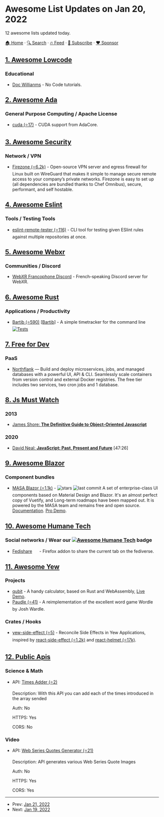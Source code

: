 # Awesome List Updates on Jan 20, 2022

12 awesome lists updated today.

[🏠 Home](/README.md) · [🔍 Search](https://www.trackawesomelist.com/search/) · [🔥 Feed](https://www.trackawesomelist.com/rss.xml) · [📮 Subscribe](https://trackawesomelist.us17.list-manage.com/subscribe?u=d2f0117aa829c83a63ec63c2f&id=36a103854c) · [❤️  Sponsor](https://github.com/sponsors/theowenyoung)



## [1. Awesome Lowcode](/content/antdimot/awesome-lowcode/README.md)

### Educational

*   [Doc Willianms](https://www.youtube.com/channel/UCXv_CS0DaUVS25tFGkRALoA) - No Code tutorials.

## [2. Awesome Ada](/content/ohenley/awesome-ada/README.md)

### General Purpose Computing / Apache License

*   [cuda (⭐17)](https://github.com/AdaCore/cuda) - CUDA support from AdaCore.

## [3. Awesome Security](/content/sbilly/awesome-security/README.md)

### Network / VPN

*   [Firezone (⭐6.2k)](https://github.com/firezone/firezone) - Open-source VPN server and egress firewall for Linux built on WireGuard that makes it simple to manage secure remote access to your company’s private networks. Firezone is easy to set up (all dependencies are bundled thanks to Chef Omnibus), secure, performant, and self hostable.

## [4. Awesome Eslint](/content/dustinspecker/awesome-eslint/README.md)

### Tools / Testing Tools

*   [eslint-remote-tester (⭐116)](https://github.com/AriPerkkio/eslint-remote-tester) - CLI tool for testing given ESlint rules against multiple repositories at once.

## [5. Awesome Webxr](/content/msub2/awesome-webxr/README.md)

### Communities / Discord

*   [WebXR Francophone Discord](https://discord.gg/JGsaYQJeuM) - French-speaking Discord server for WebXR.

## [6. Awesome Rust](/content/rust-unofficial/awesome-rust/README.md)

### Applications / Productivity

*   [Bartib (⭐590)](https://github.com/nikolassv/bartib) \[[Bartib](https://crates.io/crates/bartib)] - A simple timetracker for the command line [![Tests](https://github.com/nikolassv/bartib/actions/workflows/test.yml/badge.svg?branch=master)](https://github.com/nikolassv/bartib/actions/workflows/test.yml)

## [7. Free for Dev](/content/ripienaar/free-for-dev/README.md)

### PaaS

*   [Northflank](https://northflank.com) — Build and deploy microservices, jobs, and managed databases with a powerful UI, API & CLI. Seamlessly scale containers from version control and external Docker registries. The free tier includes two services, two cron jobs and 1 database.

## [8. Js Must Watch](/content/bolshchikov/js-must-watch/README.md)

### 2013

*   [James Shore: **The Definitive Guide to Object-Oriented Javascript**](https://www.youtube.com/watch?v=PMfcsYzj-9M)

### 2020

*   [David Neal: **JavaScript: Past, Present and Future**](https://youtu.be/n-N67Q0O52U) \[47:26]

## [9. Awesome Blazor](/content/AdrienTorris/awesome-blazor/README.md)

### Component bundles

*   [MASA Blazor (⭐1.1k)](https://github.com/BlazorComponent/MASA.Blazor) - ![stars](https://img.shields.io/github/stars/BlazorComponent/MASA.Blazor?style=flat-square\&cacheSeconds=604800) ![last commit](https://img.shields.io/github/last-commit/BlazorComponent/MASA.Blazor?style=flat-square\&cacheSeconds=86400) A set of enterprise-class UI components based on Material Design and Blazor. It's an almost perfect copy of Vuetify, and Long-term roadmaps have been mapped out. It is powered by the MASA team and remains free and open source. [Documentation](http://blazor.masastack.com/). [Pro Demo](https://blazor-pro.masastack.com/).

## [10. Awesome Humane Tech](/content/humanetech-community/awesome-humane-tech/README.md)

### Social networks / Wear our   [![Awesome Humane Tech](https://raw.githubusercontent.com/humanetech-community/awesome-humane-tech/main/humane-tech-badge.svg?sanitize=true)](https://github.com/humanetech-community/awesome-humane-tech)   badge

*   [Fedishare](https://addons.mozilla.org/en-US/firefox/addon/fedishare-addon/) [<img src="https://raw.githubusercontent.com/humanetech-community/awesome-humane-tech/main/logo/gitlab.svg?sanitize=true" width="16"/>](https://gitlab.com/mugcake/fedishare) - Firefox addon to share the current tab on the fediverse.

## [11. Awesome Yew](/content/jetli/awesome-yew/README.md)

### Projects

*   [qubit](https://abhimanyu003.github.io/qubit) - A handy calculator, based on Rust and WebAssembly, [Live Demo](https://abhimanyu003.github.io/qubit/).
*   [Paudle (⭐41)](https://github.com/pmsanford/paudle) - A reimplementation of the excellent word game Wordle by Josh Wardle.

### Crates / Hooks

*   [yew-side-effect (⭐5)](https://github.com/futursolo/yew-side-effect) - Reconcile Side Effects in Yew Applications, inspired by [react-side-effect (⭐1.2k)](https://github.com/gaearon/react-side-effect) and [react-helmet (⭐17k)](https://github.com/nfl/react-helmet).

## [12. Public Apis](/content/public-apis/public-apis/README.md)

### Science & Math

- API: [Times Adder (⭐2)](https://github.com/FranP-code/API-Times-Adder)

  Description: With this API you can add each of the times introduced in the array sended

  Auth: No

  HTTPS: Yes

  CORS: No



### Video

- API: [Web Series Quotes Generator (⭐21)](https://github.com/yogeshwaran01/web-series-quotes)

  Description: API generates various Web Series Quote Images

  Auth: No

  HTTPS: Yes

  CORS: Yes



---

- Prev: [Jan 21, 2022](/content/2022/01/21/README.md)
- Next: [Jan 19, 2022](/content/2022/01/19/README.md)